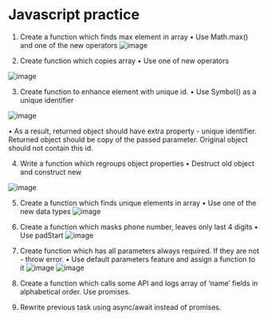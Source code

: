 # Javascript practice
1.	Create a function which finds max element in array
•	Use Math.max() and one of the new operators
![image](https://user-images.githubusercontent.com/87691625/178943308-b5732e5c-3e4b-4b5a-9797-4de5ae55e2a2.png)

 

2.	Create function which copies array
•	Use one of new operators

 ![image](https://user-images.githubusercontent.com/87691625/178943331-70409da1-ed19-411d-9fa6-8918274a7bd5.png)


3.	Create function to enhance element with unique id. 
•	Use Symbol() as a unique identifier

 ![image](https://user-images.githubusercontent.com/87691625/178943364-2bce4331-d0e6-4049-a3f3-7f218ba52e48.png)


•	As a result, returned object should have extra property - unique identifier. Returned object should be copy of the passed parameter. Original object should not contain this id.

4.	Write a function which regroups object properties
•	Destruct old object and construct new

 ![image](https://user-images.githubusercontent.com/87691625/178943420-c984fd08-6cb5-4105-98fe-a9952b3f585a.png)


5.	Create a function which finds unique elements in array
•	Use one of the new data types
![image](https://user-images.githubusercontent.com/87691625/178943451-b3c3878c-64c7-4787-a0ce-3978572e1391.png)


 

6.	Create a function which masks phone number, leaves only last 4 digits
•	Use padStart
![image](https://user-images.githubusercontent.com/87691625/178943587-2413ffa8-f53d-44e2-bd6b-f51d4ff758b2.png)

 

7.	Create function which has all parameters always required. If they are not - throw error.
•	Use default parameters feature and assign a function to it
![image](https://user-images.githubusercontent.com/87691625/178943619-26547843-b25a-4cbd-80b3-f1ab1d284600.png)
![image](https://user-images.githubusercontent.com/87691625/178943636-372c0c63-ad28-429f-9fb1-a13bc695677e.png)

 
 

8.	Create a function which calls some API and logs array of ‘name’ fields in alphabetical order. Use promises.

9.	Rewrite previous task using async/await instead of promises.
